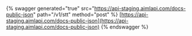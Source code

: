 {% swagger generated="true" src="https://api-staging.aimlapi.com/docs-public-json" path="/v1/stt" method="post" %} [https://api-staging.aimlapi.com/docs-public-json](https://api-staging.aimlapi.com/docs-public-json)
{% endswagger %}